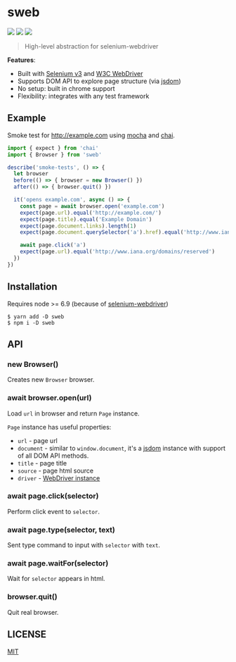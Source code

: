 # sweb

[![](https://travis-ci.org/alekseykulikov/sweb.png)](https://travis-ci.org/alekseykulikov/sweb)
[![](https://img.shields.io/npm/v/sweb.svg)](https://npmjs.org/package/sweb)
[![](https://img.shields.io/badge/code%20style-standard-brightgreen.svg)](http://standardjs.com/)

> High-level abstraction for selenium-webdriver

**Features**:
- Built with [Selenium v3](https://seleniumhq.wordpress.com/2016/10/13/selenium-3-0-out-now/) and [W3C WebDriver](https://www.w3.org/TR/webdriver/)
- Supports DOM API to explore page structure (via [jsdom](https://github.com/tmpvar/jsdom))
- No setup: built in chrome support
- Flexibility: integrates with any test framework

## Example

Smoke test for http://example.com
using [mocha](https://mochajs.org/) and [chai](http://chaijs.com/).

```js
import { expect } from 'chai'
import { Browser } from 'sweb'

describe('smoke-tests', () => {
  let browser
  before(() => { browser = new Browser() })
  after(() => { browser.quit() })

  it('opens example.com', async () => {
    const page = await browser.open('example.com')
    expect(page.url).equal('http://example.com/')
    expect(page.title).equal('Example Domain')
    expect(page.document.links).length(1)
    expect(page.document.querySelector('a').href).equal('http://www.iana.org/domains/example')

    await page.click('a')
    expect(page.url).equal('http://www.iana.org/domains/reserved')
  })
})
```

## Installation

Requires node >= 6.9 (because of [selenium-webdriver](https://www.npmjs.com/package/selenium-webdriver#projected-support-schedule))

    $ yarn add -D sweb
    $ npm i -D sweb

## API

### new Browser()

Creates new `Browser` browser.

### await browser.open(url)

Load `url` in browser and return `Page` instance.

`Page` instance has useful properties:
- `url` - page url
- `document` - similar to `window.document`, it's a [jsdom](https://github.com/tmpvar/jsdom) instance with support of all DOM API methods.
- `title` - page title
- `source` - page html source
- `driver` - [WebDriver instance](http://seleniumhq.github.io/selenium/docs/api/javascript/module/selenium-webdriver/lib/webdriver_exports_WebDriver.html)

### await page.click(selector)

Perform click event to `selector`.

### await page.type(selector, text)

Sent type command to input with `selector` with `text`.

### await page.waitFor(selector)

Wait for `selector` appears in html.

### browser.quit()

Quit real browser.

## LICENSE

[MIT](./LICENSE)
